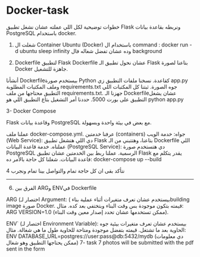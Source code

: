# Docker-task
خطوات توضيحية لكل اللي عملته عشان نشغل تطبيق Flask ونربطه بقاعدة بيانات PostgreSQL باستخدام docker.
1. شغلت ال  Container Ubuntu (Docker)
باستخدام ال command : docker run -d ubuntu sleep infinity 
 وده عشان تفضل شغاله فال background

 2. Dockerfile لتطبيق Flask
Dockerfile عشان نحول تطبيق الـ Flask بتاعنا لصورة Docker جاهزة للتشغيل.


 أنشأنا Dockerfileبيستخدم صورة Python كقاعدة.
نسخنا ملفات التطبيق زي app.py وملف المكتبات المطلوبة requirements.txt جوه الصورة.
 ثبتنا كل المكتبات اللي التطبيق محتاجها من ملف requirements.txt.
 جهزنا الـ Dockerfileعشان يشغل التطبيق على بورت 5000.
حددنا أمر التشغيل بتاع التطبيق اللي هو python app.py


3- Docker Compose

Flask وقاعدة بيانات PostgreSQL مع بعض في بيئة واحدة وبسهولة.

عملنا ملف docker-compose.yml.
عرفنا خدمتين (containers) جواه:
خدمة الويب (Web Service): دي اللي هتشغل تطبيق Flask بتاعنا، وهتتبني من الـ Dockerfile اللي عملناه.
    خدمة قاعدة البيانات (PostgreSQL Service): دي هتستخدم صورة PostgreSQL الرسمية.
عملنا ربط بين الخدمتين عشان تطبيق Flask يقدر يتكلم مع قاعدة البيانات.
شغلنا كل حاجة بالأمر ده:
    docker-compose up --build

4
نتأكد بقى ان كل حاجة تمام والتواصل بينا تمام ونجرب 

 
---


6. الفرق بين ARGو ENVفي Dockerfile



ARG (اختصار لـ Argument: (
    بيستخدم عشان تعرف متغيرات أثناء عملية بناءbuilding image  صورة Docker.
    قيمته بتكون موجودة بس وقت البناء وبتختفي بعد كده.
    مثال: ARG VERSION=1.0 (ممكن تستخدمها عشان تحدد إصدار معين وقت البناء).

ENV` (اختصار لـ Environment Variable):
 بيستخدم عشان تعرف متغيرات بيئية جوه الحاوية بعد ما تشتغل.
    قيمته بتفضل موجودة ومتاحة للحاوية طول ما هي شغالة.
    مثال: ENV DATABASE_URL=postgres://user:pass@db:5432/mydb (دي معلومات ممكن يحتاجها التطبيق وهو شغال)
 7- task 7 
photos will be submitted with the pdf sent in the form

 
 
